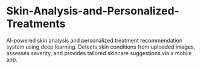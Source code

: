 # Skin-Analysis-and-Personalized-Treatments
AI-powered skin analysis and personalized treatment recommendation system using deep learning. Detects skin conditions from uploaded images, assesses severity, and provides tailored skincare suggestions via a mobile app.
